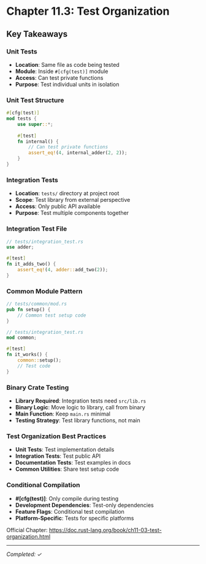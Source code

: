 # Chapter 11.3: Test Organization

## Key Takeaways

### Unit Tests
- **Location**: Same file as code being tested
- **Module**: Inside `#[cfg(test)]` module
- **Access**: Can test private functions
- **Purpose**: Test individual units in isolation

### Unit Test Structure
```rust
#[cfg(test)]
mod tests {
    use super::*;
    
    #[test]
    fn internal() {
        // Can test private functions
        assert_eq!(4, internal_adder(2, 2));
    }
}
```

### Integration Tests
- **Location**: `tests/` directory at project root
- **Scope**: Test library from external perspective
- **Access**: Only public API available
- **Purpose**: Test multiple components together

### Integration Test File
```rust
// tests/integration_test.rs
use adder;

#[test]
fn it_adds_two() {
    assert_eq!(4, adder::add_two(2));
}
```

### Common Module Pattern
```rust
// tests/common/mod.rs
pub fn setup() {
    // Common test setup code
}

// tests/integration_test.rs
mod common;

#[test]
fn it_works() {
    common::setup();
    // Test code
}
```

### Binary Crate Testing
- **Library Required**: Integration tests need `src/lib.rs`
- **Binary Logic**: Move logic to library, call from binary
- **Main Function**: Keep `main.rs` minimal
- **Testing Strategy**: Test library functions, not main

### Test Organization Best Practices
- **Unit Tests**: Test implementation details
- **Integration Tests**: Test public API
- **Documentation Tests**: Test examples in docs
- **Common Utilities**: Share test setup code

### Conditional Compilation
- **#[cfg(test)]**: Only compile during testing
- **Development Dependencies**: Test-only dependencies
- **Feature Flags**: Conditional test compilation
- **Platform-Specific**: Tests for specific platforms

Official Chapter: https://doc.rust-lang.org/book/ch11-03-test-organization.html

---
*Completed: ✓*